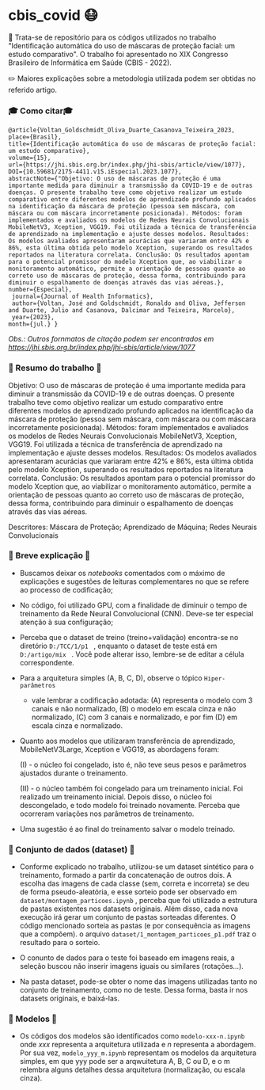 # cbis_covid  😷


📌 Trata-se de repositório para os códigos utilizados no trabalho "Identificação automática do uso de máscaras de proteção facial: um estudo comparativo".
O trabalho foi apresentado no XIX Congresso Brasileiro de Informática em Saúde (CBIS - 2022).

✏️  Maiores explicações sobre a metodologia utilizada podem ser obtidas no referido artigo.

### 🎓 Como citar🎓 

```
@article{Voltan_Goldschmidt_Oliva_Duarte_Casanova_Teixeira_2023, place={Brasil},
title={Identificação automática do uso de máscaras de proteção facial: um estudo comparativo},
volume={15}, 
url={https://jhi.sbis.org.br/index.php/jhi-sbis/article/view/1077}, 
DOI={10.59681/2175-4411.v15.iEspecial.2023.1077}, 
abstractNote={"Objetivo: O uso de máscaras de proteção é uma importante medida para diminuir a transmissão da COVID-19 e de outras doenças. O presente trabalho teve como objetivo realizar um estudo comparativo entre diferentes modelos de aprendizado profundo aplicados na identificação da máscara de proteção (pessoa sem máscara, com máscara ou com máscara incorretamente posicionada). Métodos: foram implementados e avaliados os modelos de Redes Neurais Convolucionais MobileNetV3, Xception, VGG19. Foi utilizada a técnica de transferência de aprendizado na implementação e ajuste desses modelos. Resultados: Os modelos avaliados apresentaram acurácias que variaram entre 42% e 86%, esta última obtida pelo modelo Xception, superando os resultados reportados na literatura correlata. Conclusão: Os resultados apontam para o potencial promissor do modelo Xception que, ao viabilizar o monitoramento automático, permite a orientação de pessoas quanto ao correto uso de máscaras de proteção, dessa forma, contribuindo para diminuir o espalhamento de doenças através das vias aéreas.}, 
number={Especial},
 journal={Journal of Health Informatics},
 author={Voltan, José and Goldschmidt, Ronaldo and Oliva, Jefferson and Duarte, Julio and Casanova, Dalcimar and Teixeira, Marcelo},
 year={2023}, 
month={jul.} }

```

_Obs.: Outros fornmatos de citação podem ser encontrados em https://jhi.sbis.org.br/index.php/jhi-sbis/article/view/1077_


### 📝 Resumo do trabalho 📝
Objetivo: O uso de máscaras de proteção é uma importante medida para diminuir a transmissão da COVID-19 e de outras doenças. O presente trabalho teve como objetivo realizar um estudo comparativo entre diferentes modelos de aprendizado profundo aplicados na identificação da máscara de proteção (pessoa sem máscara, com máscara ou com máscara incorretamente posicionada). Métodos: foram implementados e avaliados os modelos de Redes Neurais Convolucionais MobileNetV3, Xception, VGG19. Foi utilizada a técnica de transferência de aprendizado na implementação e ajuste desses modelos. Resultados: Os modelos avaliados apresentaram acurácias que variaram entre 42% e 86%, esta última obtida pelo modelo Xception, superando os resultados reportados na literatura correlata. Conclusão: Os resultados apontam para o potencial promissor do modelo Xception que, ao viabilizar o monitoramento automático, permite a orientação de pessoas quanto ao correto uso de máscaras de proteção, dessa forma, contribuindo para diminuir o espalhamento de doenças através das vias aéreas.

Descritores: Máscara de Proteção; Aprendizado de Máquina; Redes Neurais Convolucionais

### 💬 Breve explicação 💬
- Buscamos deixar os _notebooks_ comentados com o máximo de explicações e sugestões de leituras complementares no que se refere ao processo de codificação;
- No código, foi utilizado GPU, com a finalidade de diminuir o tempo de treinamento da Rede Neural Convolucional (CNN). Deve-se ter especial atenção à sua configuração;
- Perceba que o dataset de treino (treino+validação) encontra-se no diretório ```D:/TCC/1/p1 ``` , enquanto o dataset de teste está em ```D:/artigo/mix ``` . Você pode alterar isso, lembre-se de editar a célula correspondente.
- Para a arquitetura simples (A, B, C, D), observe o tópico ``` Hiper-parâmetros ```
    - vale lembrar a codificação adotada: (A) representa o modelo com 3 canais e não normalizado, (B) o modelo em escala cinza e não normalizado, (C) com 3 canais e normalizado, e por fim (D) em escala cinza e normalizado.
- Quanto aos modelos que utilizaram transferência de aprendizado, MobileNetV3Large, Xception e VGG19, as abordagens foram:

    (I) - o núcleo foi congelado, isto é, não teve seus pesos e parâmetros ajustados durante o treinamento. 
    
    (II) - o núcleo também foi congelado para um treinamento inicial. Foi realizado um treinamento inicial. Depois disso, o núcleo foi descongelado, e todo modelo foi treinado novamente. Perceba que ocorreram variações nos parâmetros de treinamento.

- Uma sugestão é ao final do treinamento salvar o modelo treinado.

### 🎲 Conjunto de dados (dataset) 🎲

- Conforme explicado no trabalho, utilizou-se um dataset sintético para o treinamento, formado a partir da concatenação de outros dois. A escolha das imagens de cada classe (sem, correta e incorreta) se deu de forma pseudo-aleatória, e esse sorteio pode ser observado em ```dataset/montagem_particoes.ipynb``` , perceba que foi utilizado a estrutura de pastas existentes nos datasets originais. Além disso, cada nova execução irá gerar um conjunto de pastas sorteadas diferentes. O código mencionado sorteia as pastas (e por consequência as imagens que a compõem). o arquivo ```dataset/1_montagem_particoes_p1.pdf``` traz o resultado para o sorteio. 

- O conunto de dados para o teste foi baseado em imagens reais, a seleção buscou não inserir imagens iguais ou similares (rotações...).
- Na pasta dataset, pode-se obter o nome das imagens utilizadas tanto no conjunto de treinamento, como no de teste. Dessa forma, basta ir nos datasets originais, e baixá-las. 

### 🤖 Modelos 🤖

- Os códigos dos modelos são identificados como ```modelo-xxx-n.ipynb``` onde _xxx_ representa a arquitetura utilizada e _n_ representa a abordagem. Por sua vez, ```modelo_yyy_m.ipynb``` representam os modelos da arquitetura simples, em que yyy pode ser a arqwuitetura A, B, C ou D, e o m relembra alguns detalhes dessa arquitetura (normalização, ou escala cinza). 

